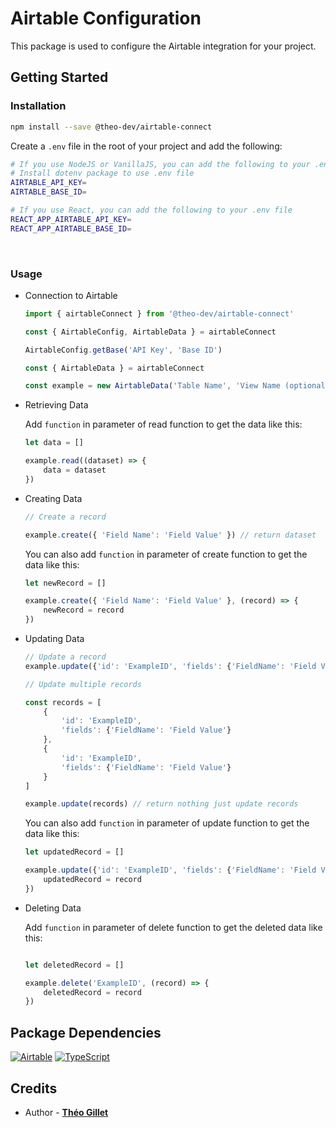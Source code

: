 # Airtable Configuration
This package is used to configure the Airtable integration for your project.

## Getting Started

### Installation

```bash
npm install --save @theo-dev/airtable-connect
```

Create a ```.env``` file in the root of your project and add the following:

```bash
# If you use NodeJS or VanillaJS, you can add the following to your .env file
# Install dotenv package to use .env file
AIRTABLE_API_KEY=
AIRTABLE_BASE_ID=

# If you use React, you can add the following to your .env file
REACT_APP_AIRTABLE_API_KEY=
REACT_APP_AIRTABLE_BASE_ID=

```

&nbsp;
### Usage

- Connection to Airtable

    ```javascript
    import { airtableConnect } from '@theo-dev/airtable-connect'

    const { AirtableConfig, AirtableData } = airtableConnect

    AirtableConfig.getBase('API Key', 'Base ID')

    const { AirtableData } = airtableConnect

    const example = new AirtableData('Table Name', 'View Name (optional if you want to use the default view)')

    ```

- Retrieving Data

    Add ```function``` in parameter of read function to get the data like this:

    ```javascript
    let data = []

    example.read((dataset) => {
        data = dataset
    })
    ```

- Creating Data

    ```javascript
    // Create a record

    example.create({ 'Field Name': 'Field Value' }) // return dataset
    ````

    You can also add ```function``` in parameter of create function to get the data like this:

    ```javascript
    let newRecord = []

    example.create({ 'Field Name': 'Field Value' }, (record) => {
        newRecord = record
    })
    ```
- Updating Data

    ```javascript
    // Update a record
    example.update({'id': 'ExampleID', 'fields': {'FieldName': 'Field Value'}}) // return nothing just update the record

    // Update multiple records

    const records = [
        {
            'id': 'ExampleID', 
            'fields': {'FieldName': 'Field Value'}
        }, 
        {
            'id': 'ExampleID', 
            'fields': {'FieldName': 'Field Value'}
        }
    ]

    example.update(records) // return nothing just update records
    ```

    You can also add ```function``` in parameter of update function to get the data like this:

    ```javascript
    let updatedRecord = []

    example.update({'id': 'ExampleID', 'fields': {'FieldName': 'Field Value'}}, (record) => {
        updatedRecord = record
    })
    ```

- Deleting Data

    Add ```function``` in parameter of delete function to get the deleted data like this:

    ```javascript

    let deletedRecord = []

    example.delete('ExampleID', (record) => {
        deletedRecord = record
    })
    ```

## Package Dependencies

[![Airtable](https://img.shields.io/badge/Airtable-18BFFF?style=for-the-badge&logo=Airtable&logoColor=white)](https://airtable.com/)
[![TypeScript](https://img.shields.io/badge/typescript-%23007ACC.svg?style=for-the-badge&logo=typescript&logoColor=white)](https://www.typescriptlang.org/)

## Credits

- Author - [**Théo Gillet**](https://portfolio.theogillet.fr/)
